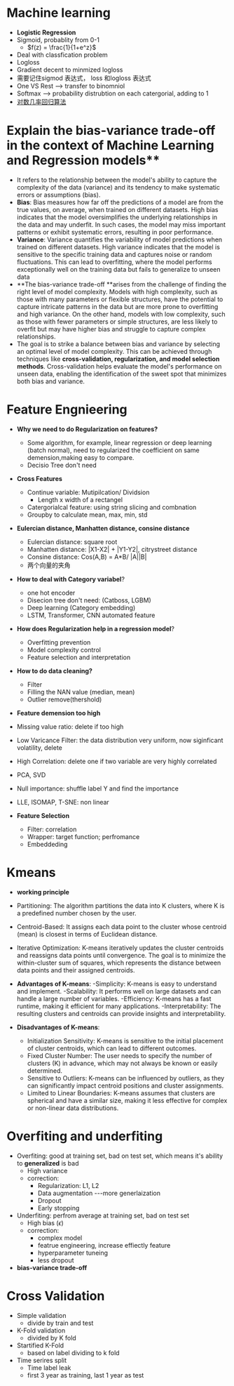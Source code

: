 # Machine learning
- **Logistic Regression**
- Sigmoid, probablity from 0-1
  - $f(z) = \frac{1}{1+e^z}$ 
- Deal with classfication problem
- Logloss
- Gradient decent to minmized logloss
- 需要记住sigmod 表达式， loss 和logloss 表达式
- One VS Rest --> transfer to binomniol 
- Softmax --> probability distrubtion on each catergorial, adding to 1
- [对数几率回归算法](https://blog.csdn.net/sai_simon/article/details/122390597)
  
# Explain the bias-variance trade-off in the context of Machine Learning and Regression models**
  - It refers to the relationship between the model's ability to capture the complexity of the data (variance) and its tendency to make systematic errors or assumptions (bias).
  - **Bias**: Bias measures how far off the predictions of a model are from the true values, on average, when trained on different datasets. High bias indicates that the model oversimplifies the underlying relationships in the data and may underfit. In such cases, the model may miss important patterns or exhibit systematic errors, resulting in poor performance.
  - **Variance**: Variance quantifies the variability of model predictions when trained on different datasets. High variance indicates that the model is sensitive to the specific training data and captures noise or random fluctuations. This can lead to overfitting, where the model performs exceptionally well on the training data but fails to generalize to unseen data
  - **The bias-variance trade-off **arises from the challenge of finding the right level of model complexity. Models with high complexity, such as those with many parameters or flexible structures, have the potential to capture intricate patterns in the data but are more prone to overfitting and high variance. On the other hand, models with low complexity, such as those with fewer parameters or simple structures, are less likely to overfit but may have higher bias and struggle to capture complex relationships.
  - The goal is to strike a balance between bias and variance by selecting an optimal level of model complexity. This can be achieved through techniques like **cross-validation, regularization, and model selection methods**. Cross-validation helps evaluate the model's performance on unseen data, enabling the identification of the sweet spot that minimizes both bias and variance.

# Feature Engnieering
- **Why we need to do Regularization on features?**
  - Some algorithm, for example, linear regression or deep learning (batch normal), need to regularized the coefficient on same demension,making easy to compare.
  - Decisio Tree don't need
    
- **Cross Features**
  - Continue variable: Mutipilcation/ Dividsion 
    - Length x width of a rectangel 
  - Catergorialcal feature: using string slicing and combnation
  - Groupby to calculate mean, max, min, std
 
- **Eulercian distance, Manhatten distance, consine distance**
  - Eulercian distance: square root
  - Manhatten distance: |X1-X2| + |Y1-Y2|, citrystreet distance
  - Consine distance: Cos(A,B) = A*B/ |A||B|
  - 两个向量的夹角
    
- **How to deal with Category variabel**?
  - one hot encoder
  - Disecion tree don't need: (Catboss, LGBM)
  - Deep learning (Category embedding)
  - LSTM, Transformer, CNN automated feature

- **How does Regularization help in a regression model**?
  - Overfitting prevention
  - Model complexity control
  - Feature selection and interpretation

- **How to do data cleaning?**
  - Filter
  - Filling the NAN value (median, mean)
  - Outlier remove(thershold)
    
-  **Feature demension too high**
  - Missing value ratio: delete if too high
  - Low Varicance Filter: the data distribution very uniform, now siginficant volatility, delete
  - High Correlation:  delete one if two variable are very highly correlated
  - PCA, SVD
  - Null importance: shuffle label Y and find the importance
  - LLE, ISOMAP, T-SNE: non linear
- **Feature Selection**
  - Filter: correlation
  - Wrapper: target function; perfromance
  - Embeddeding

# Kmeans
- **working principle**
- Partitioning: The algorithm partitions the data into K clusters, where K is a predefined number chosen by the user.

- Centroid-Based: It assigns each data point to the cluster whose centroid (mean) is closest in terms of Euclidean distance.

- Iterative Optimization: K-means iteratively updates the cluster centroids and reassigns data points until convergence. The goal is to minimize the within-cluster sum of squares, which represents the distance between data points and their assigned centroids.

- **Advantages of K-means**:
  -Simplicity: K-means is easy to understand and implement.
  -Scalability: It performs well on large datasets and can handle a large number of variables.
  -Efficiency: K-means has a fast runtime, making it efficient for many applications.
  -Interpretability: The resulting clusters and centroids can provide insights and interpretability.

- **Disadvantages of K-means**:
  - Initialization Sensitivity: K-means is sensitive to the initial placement of cluster centroids, which can lead to different outcomes.
  - Fixed Cluster Number: The user needs to specify the number of clusters (K) in advance, which may not always be known or easily determined.
  - Sensitive to Outliers: K-means can be influenced by outliers, as they can significantly impact centroid positions and cluster assignments.
  - Limited to Linear Boundaries: K-means assumes that clusters are spherical and have a similar size, making it less effective for complex or non-linear data distributions.

# Overfiting and underfiting
- Overfiting: good at training set, bad on test set, which means it's ability to **generalized** is bad
  - High variance
  - correction:
    - Regularization: L1, L2
    - Data augmentation ---more generlaization
    - Dropout
    - Early stopping  
- Underfiting: perfrom average at training set, bad on test set
  - High bias ($\epsilon$)
  - correction:
    - complex model
    - featrue engineering, increase effiectly feature
    - hyperparameter tuneing
    - less dropout
- **bias-variance trade-off**

# Cross Validation
  - Simple validation
    - divide by train and test
  - K-Fold validation
    - divided by K fold 
  - Startified K-Fold
    - based on label dividing to k fold
  - Time serires split
    - Time label leak
    - first 3 year as training, last 1 year as test
